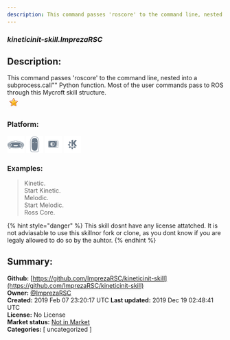 ```yaml
---
description: This command passes 'roscore' to the command line, nested into a subprocess.call"" Python functi
---
```


### _kineticinit-skill.ImprezaRSC_  
## Description:  
This command passes 'roscore' to the command line, nested into a subprocess.call"" Python function. Most of the user commands pass to ROS through this Mycroft skill structure.  
![](../.gitbook/assets/star.png)  
  
### Platform:  
 ![Mark I](../.gitbook/assets/mark-1-icon.png)  ![Mark II](../.gitbook/assets/mark-2-icon.png)  ![Picroft](../.gitbook/assets/picroft-icon.png)  ![plasmoid](../.gitbook/assets/kde.png)   
### Examples:  
> Kinetic.  
> Start Kinetic.  
> Melodic.  
> Start Melodic.  
> Ross Core.  
  
{% hint style="danger" %}
This skill dosnt have any license attatched. It is not adviasable to use this skillnor fork or clone, as you dont know if you are legaly allowed to do so by the auhtor.
{% endhint %}
  
## Summary:  
**Github:** [https://github.com/ImprezaRSC/kineticinit-skill](https://github.com/ImprezaRSC/kineticinit-skill)  
**Owner:** [@ImprezaRSC](https://github.com/ImprezaRSC)  
**Created:** 2019 Feb 07 23:20:17 UTC  **Last updated:** 2019 Dec 19 02:48:41 UTC  
**License:** No License  
**Market status:** [Not in Market](https://market.mycroft.ai/skill/)  
**Categories:** [ uncategorized ]   
